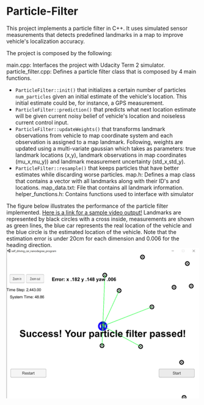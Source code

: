# Particle-Filter

This project implements a particle filter in C++. It uses simulated sensor measurements that detects predefined landmarks in a map to improve vehicle's localization accuracy.

The project is composed by the following:

main.cpp: Interfaces the project with Udacity Term 2 simulator.
particle_filter.cpp: Defines a particle filter class that is composed by 4 main functions.
* `ParticleFilter::init()` that initializes a certain number of particles `num_particles` given an initial estimate of the vehicle's location. This initial estimate could be, for instance, a GPS measurement.
* `ParticleFilter::prediction()` that predicts what next location estimate will be given current noisy belief of vehicle's location and noiseless current control input.
* `ParticleFilter::updateWeights()` that transforms landmark observations from vehicle to map coordinate system and each observation is assigned to a map landmark. Following, weights are updated using a multi-variate gaussian which takes as parameters: true landmark locations (x,y), landmark observations in map coordinates (mu_x,mu_y)) and landmark measurement uncertainty (std_x,std_y).
* `ParticleFilter::resample()` that keeps particles that have better estimates while discarding worse particles.
map.h: Defines a map class that contains a vector with all landmarks along with their ID's and locations.
map_data.txt: File that contains all landmark information.
helper_functions.h: Contains functions used to interface with simulator

The figure below illustrates the performance of the particle filter implemented. [Here is a link for a sample video output!](https://www.youtube.com/watch?v=prqvmrtNon4)
Landmarks are represented by black circles with a cross inside, measurements are shown as green lines, the blue car represents the real location of the vehicle and the blue circle is the estimated location of the vehicle. Note that the estimation error is under 20cm for each dimension and 0.006 for the heading direction.![](simulator_output.png)